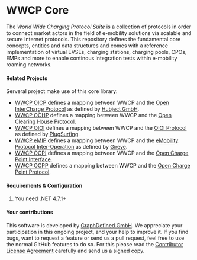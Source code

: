 # WWCP Core

The *World Wide Charging Protocol Suite* is a collection of protocols in order to
connect market actors in the field of e-mobility solutions via scalable and secure
Internet protocols. This repository defines the fundamental core concepts, entities
and data structures and comes with a reference implementation of virtual EVSEs, charging
stations, charging pools, CPOs, EMPs and more to enable continous integration tests
within e-mobility roaming networks.

#### Related Projects

Serveral project make use of this core library:
 - [WWCP OICP](https://github.com/OpenChargingCloud/WWCP_OICP) defines a mapping between WWCP and the [Open InterCharge Protocol](http://www.intercharge.eu) as defined by [Hubject GmbH](http://www.hubject.com).
 - [WWCP OCHP](https://github.com/OpenChargingCloud/WWCP_OCHP) defines a mapping between WWCP and the [Open Clearing House Protocol](http://www.ochp.eu).
 - [WWCP OIOI](https://github.com/OpenChargingCloud/WWCP_OIOI) defines a mapping between WWCP and the [OIOI Protocol](https://docs.plugsurfing.com) as defined by [PlugSurfing](https://www.plugsurfing.com).
 - [WWCP eMIP](https://github.com/OpenChargingCloud/WWCP_eMIP) defines a mapping between WWCP and the [eMobility Protocol Inter-Operation](https://www.gireve.com/wp-content/uploads/2017/02/Gireve_Tech_eMIP-V0.7.4_ProtocolDescription_1.0.2_en.pdf) as defined by [Gireve](https://www.gireve.com).
 - [WWCP OCPI](https://github.com/OpenChargingCloud/WWCP_OCPI) defines a mapping between WWCP and the [Open Charge Point Interface](https://github.com/ocpi/ocpi).
 - [WWCP OCPP](https://github.com/OpenChargingCloud/WWCP_OCPP) defines a mapping between WWCP and the [Open Charge Point Protocol](http://www.openchargealliance.org).


#### Requirements & Configuration

1. You need .NET 4.7.1+


#### Your contributions

This software is developed by [GraphDefined GmbH](http://www.graphdefined.com).
We appreciate your participation in this ongoing project, and your help to improve it.
If you find bugs, want to request a feature or send us a pull request, feel free to
use the normal GitHub features to do so. For this please read the
[Contributor License Agreement](Contributor%20License%20Agreement.txt)
carefully and send us a signed copy.
